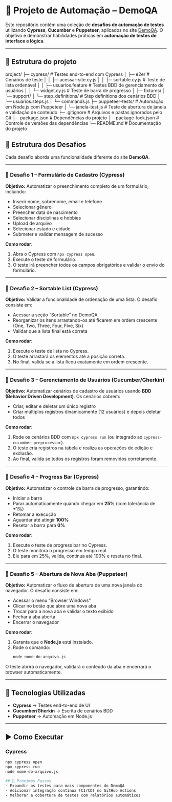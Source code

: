 # 📘 Projeto de Automação – DemoQA

Este repositório contém uma coleção de **desafios de automação de testes** utilizando **Cypress**, **Cucumber** e **Puppeteer**, aplicados no site [DemoQA](https://demoqa.com/).
O objetivo é demonstrar habilidades práticas em **automação de testes de interface e lógica**.

---
## 📂 Estrutura do projeto

project/
├─ cypress/                     # Testes end-to-end com Cypress
│  ├─ e2e/                      # Cenários de teste
│  │  ├─ acessar-site.cy.js
│  │  ├─ sortable.cy.js         # Teste de lista ordenável
│  │  ├─ usuarios.feature       # Testes BDD de gerenciamento de usuários
│  │  └─ widget.cy.js           # Teste de barra de progresso
│  ├─ fixtures/
│  └─ support/
│     └─ step_definitions/      # Step definitions dos cenários BDD
│        └─ usuarios.steps.js
│        └─ commands.js
├─ puppeteer-tests/              # Automação em Node.js com Puppeteer
│  └─ janela-test.js             # Teste de abertura de janela e validação de conteúdo
├─ .gitignore                    # Arquivos e pastas ignorados pelo Git
├─ package.json                  # Dependências do projeto
├─ package-lock.json             # Controle de versões das dependências
└─ README.md                     # Documentação do projeto


## 📂 Estrutura dos Desafios

Cada desafio aborda uma funcionalidade diferente do site **DemoQA**.

---

### 🧪 Desafio 1 – Formulário de Cadastro (Cypress)
**Objetivo:**
Automatizar o preenchimento completo de um formulário, incluindo:
- Inserir nome, sobrenome, email e telefone
- Selecionar gênero
- Preencher data de nascimento
- Selecionar disciplinas e hobbies
- Upload de arquivo
- Selecionar estado e cidade
- Submeter e validar mensagem de sucesso

**Como rodar:**
1. Abra o Cypress com `npx cypress open`.
2. Execute o teste de formulário.
3. O teste irá preencher todos os campos obrigatórios e validar o envio do formulário.

---

### 🧪 Desafio 2 – Sortable List (Cypress)
**Objetivo:**
Validar a funcionalidade de ordenação de uma lista. O desafio consiste em:
- Acessar a seção “Sortable” no DemoQA
- Reorganizar os itens arrastando-os até ficarem em ordem crescente (One, Two, Three, Four, Five, Six)
- Validar que a lista final está correta

**Como rodar:**
1. Execute o teste de lista no Cypress.
2. O teste arrastará os elementos até a posição correta.
3. No final, valida se a lista ficou exatamente em ordem crescente.

---

### 🧪 Desafio 3 – Gerenciamento de Usuários (Cucumber/Gherkin)
**Objetivo:**
Automatizar cenários de cadastro de usuários usando **BDD (Behavior Driven Development)**.
Os cenários cobrem:
- Criar, editar e deletar um único registro
- Criar múltiplos registros dinamicamente (12 usuários) e depois deletar todos

**Como rodar:**
1. Rode os cenários BDD com `npx cypress run` (ou integrado ao `cypress-cucumber-preprocessor`).
2. O teste cria registros na tabela e realiza as operações de edição e exclusão.
3. Ao final, valida se todos os registros foram removidos corretamente.

---

### 🧪 Desafio 4 – Progress Bar (Cypress)
**Objetivo:**
Automatizar o controle da barra de progresso, garantindo:
- Iniciar a barra
- Parar automaticamente quando chegar em **25%** (com tolerância de ±1%)
- Retomar a execução
- Aguardar até atingir **100%**
- Resetar a barra para **0%**

**Como rodar:**
1. Execute o teste de progress bar no Cypress.
2. O teste monitora o progresso em tempo real.
3. Ele para em 25%, valida, continua até 100% e reseta no final.

---

### 🧪 Desafio 5 – Abertura de Nova Aba (Puppeteer)
**Objetivo:**
Automatizar o fluxo de abertura de uma nova janela do navegador.
O desafio consiste em:
- Acessar o menu “Browser Windows”
- Clicar no botão que abre uma nova aba
- Trocar para a nova aba e validar o texto exibido
- Fechar a aba aberta
- Encerrar o navegador

**Como rodar:**
1. Garanta que o **Node.js** está instalado.
2. Rode o comando:
   ```bash
   node nome-do-arquivo.js
O teste abrirá o navegador, validará o conteúdo da aba e encerrará o browser automaticamente.

---

## 🚀 Tecnologias Utilizadas
- **Cypress** → Testes end-to-end de UI
- **Cucumber/Gherkin** → Escrita de cenários BDD
- **Puppeteer** → Automação em Node.js

---

## ▶️ Como Executar

### Cypress
```bash
npx cypress open
npx cypress run
node nome-do-arquivo.js

## 📌 Próximos Passos
- Expandir os testes para mais componentes do DemoQA
- Adicionar integração contínua (CI/CD) no GitHub Actions
- Melhorar a cobertura de testes com relatórios automáticos
